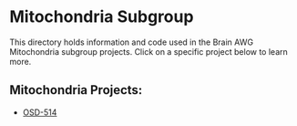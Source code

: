 # Mitochondria Subgroup 

This directory holds information and code used in the Brain AWG Mitochondria subgroup projects. Click on a specific project below to learn more.

## Mitochondria Projects:

- [OSD-514](OSD-514)

